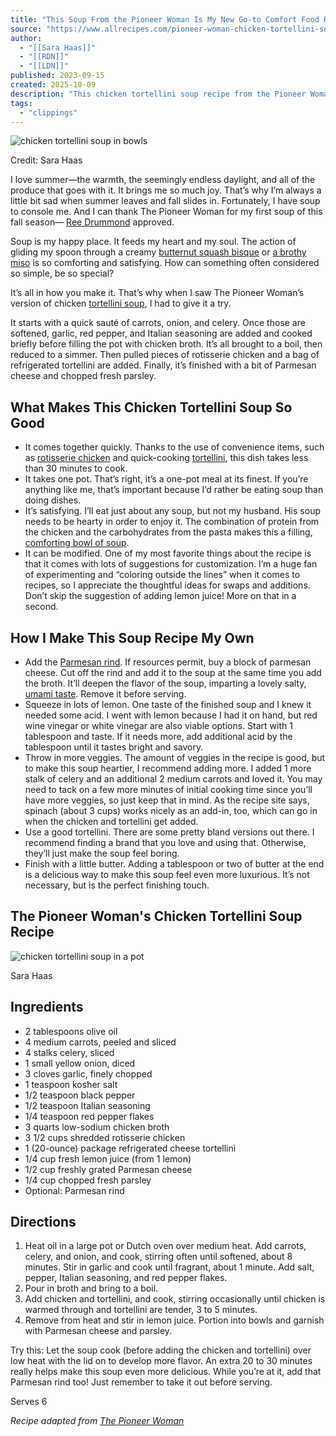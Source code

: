 ```yaml
---
title: "This Soup From the Pioneer Woman Is My New Go-to Comfort Food Recipe"
source: "https://www.allrecipes.com/pioneer-woman-chicken-tortellini-soup-comfort-food-recipe-7969951?hid=d1cbc8b1a4cf7083f710f944dd8cd9470901f507&did=19680922-20251008&utm_campaign=alrcom-dinner-tonight_newsletter&utm_source=alrcom&utm_medium=email&utm_content=100825&utm_term=send1&lctg=d1cbc8b1a4cf7083f710f944dd8cd9470901f507&lr_input=1fa531cc0b7041764ed755ddf170671d0527b8e1b9e7ebd7131ef8427f7384e1"
author:
  - "[[Sara Haas]]"
  - "[[RDN]]"
  - "[[LDN]]"
published: 2023-09-15
created: 2025-10-09
description: "This chicken tortellini soup recipe from the Pioneer Woman is an easy yet satisfying and comforting bowl of goodness to enjoy as we welcome fall."
tags:
  - "clippings"
---
```

![chicken tortellini soup in bowls](https://www.allrecipes.com/thmb/7TwkPpuvXqyI0AOZt3zug7aGbbE=/750x0/filters:no_upscale():max_bytes(150000):strip_icc():format(webp)/ar-pioneer-woman-Chix-Tortellini-Soup-4x3-f0e1781d768449e2be32f70edf76827b.jpg)

Credit: Sara Haas

I love summer—the warmth, the seemingly endless daylight, and all of the produce that goes with it. It brings me so much joy. That’s why I’m always a little bit sad when summer leaves and fall slides in. Fortunately, I have soup to console me. And I can thank The Pioneer Woman for my first soup of this fall season— [Ree Drummond](https://www.allrecipes.com/article/ree-drummond-chicken-parmesan-pasta-bake-recipe/) approved.

Soup is my happy place. It feeds my heart and my soul. The action of gliding my spoon through a creamy [butternut squash bisque](https://www.allrecipes.com/recipe/55451/butternut-squash-bisque/) or [a brothy miso](https://www.allrecipes.com/gallery/miso-soup-recipes/) is so comforting and satisfying. How can something often considered so simple, be so special?

It’s all in how you make it. That’s why when I saw The Pioneer Woman’s version of chicken [tortellini soup](https://www.allrecipes.com/gallery/tortellini-soups/), I had to give it a try.

It starts with a quick sauté of carrots, onion, and celery. Once those are softened, garlic, red pepper, and Italian seasoning are added and cooked briefly before filling the pot with chicken broth. It’s all brought to a boil, then reduced to a simmer. Then pulled pieces of rotisserie chicken and a bag of refrigerated tortellini are added. Finally, it’s finished with a bit of Parmesan cheese and chopped fresh parsley.

## What Makes This Chicken Tortellini Soup So Good

- It comes together quickly. Thanks to the use of convenience items, such as [rotisserie chicken](https://www.allrecipes.com/gallery/ways-to-use-rotisserie-chicken/) and quick-cooking [tortellini](https://www.allrecipes.com/gallery/ways-to-use-tortellini/), this dish takes less than 30 minutes to cook.
- It takes one pot. That’s right, it’s a one-pot meal at its finest. If you’re anything like me, that’s important because I’d rather be eating soup than doing dishes.
- It’s satisfying. I’ll eat just about any soup, but not my husband. His soup needs to be hearty in order to enjoy it. The combination of protein from the chicken and the carbohydrates from the pasta makes this a filling, [comforting bowl of soup](https://www.allrecipes.com/gallery/top-rated-soups/).
- It can be modified. One of my most favorite things about the recipe is that it comes with lots of suggestions for customization. I’m a huge fan of experimenting and “coloring outside the lines” when it comes to recipes, so I appreciate the thoughtful ideas for swaps and additions. Don’t skip the suggestion of adding lemon juice! More on that in a second.

## How I Make This Soup Recipe My Own

- Add the [Parmesan rind](https://www.allrecipes.com/article/how-to-use-parmesan-cheese-rinds/). If resources permit, buy a block of parmesan cheese. Cut off the rind and add it to the soup at the same time you add the broth. It’ll deepen the flavor of the soup, imparting a lovely salty, [umami taste](https://www.allrecipes.com/article/what-is-umami/). Remove it before serving.
- Squeeze in lots of lemon. One taste of the finished soup and I knew it needed some acid. I went with lemon because I had it on hand, but red wine vinegar or white vinegar are also viable options. Start with 1 tablespoon and taste. If it needs more, add additional acid by the tablespoon until it tastes bright and savory.
- Throw in more veggies. The amount of veggies in the recipe is good, but to make this soup heartier, I recommend adding more. I added 1 more stalk of celery and an additional 2 medium carrots and loved it. You may need to tack on a few more minutes of initial cooking time since you’ll have more veggies, so just keep that in mind. As the recipe site says, spinach (about 3 cups) works nicely as an add-in, too, which can go in when the chicken and tortellini get added.
- Use a good tortellini. There are some pretty bland versions out there. I recommend finding a brand that you love and using that. Otherwise, they’ll just make the soup feel boring.
- Finish with a little butter. Adding a tablespoon or two of butter at the end is a delicious way to make this soup feel even more luxurious. It’s not necessary, but is the perfect finishing touch.

## The Pioneer Woman's Chicken Tortellini Soup Recipe

![chicken tortellini soup in a pot](https://www.allrecipes.com/thmb/0QZkxijJz-X_ldKwyHvLzO5BgQQ=/750x0/filters:no_upscale():max_bytes(150000):strip_icc():format(webp)/ar-pioneer-woman-Chix-Tortellini-Soup2-4x3-0047e853309a482285454fe0ea706896.jpg)

Sara Haas
## Ingredients
- 2 tablespoons olive oil
- 4 medium carrots, peeled and sliced
- 4 stalks celery, sliced
- 1 small yellow onion, diced
- 3 cloves garlic, finely chopped
- 1 teaspoon kosher salt
- 1/2 teaspoon black pepper
- 1/2 teaspoon Italian seasoning
- 1/4 teaspoon red pepper flakes
- 3 quarts low-sodium chicken broth
- 3 1/2 cups shredded rotisserie chicken
- 1 (20-ounce) package refrigerated cheese tortellini
- 1/4 cup fresh lemon juice (from 1 lemon)
- 1/2 cup freshly grated Parmesan cheese
- 1/4 cup chopped fresh parsley
- Optional: Parmesan rind

## Directions

1. Heat oil in a large pot or Dutch oven over medium heat. Add carrots, celery, and onion, and cook, stirring often until softened, about 8 minutes. Stir in garlic and cook until fragrant, about 1 minute. Add salt, pepper, Italian seasoning, and red pepper flakes.
2. Pour in broth and bring to a boil.
3. Add chicken and tortellini, and cook, stirring occasionally until chicken is warmed through and tortellini are tender, 3 to 5 minutes.
4. Remove from heat and stir in lemon juice. Portion into bowls and garnish with Parmesan cheese and parsley.

Try this: Let the soup cook (before adding the chicken and tortellini) over low heat with the lid on to develop more flavor. An extra 20 to 30 minutes really helps make this soup even more delicious. While you’re at it, add that Parmesan rind too! Just remember to take it out before serving.

Serves 6  
  
*Recipe adapted from [The Pioneer Woman](https://www.thepioneerwoman.com/food-cooking/recipes/a44653643/chicken-tortellini-soup-recipe/)*
